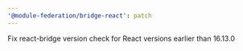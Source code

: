 ```yaml
---
'@module-federation/bridge-react': patch
---
```


Fix react-bridge version check for React versions earlier than 16.13.0
